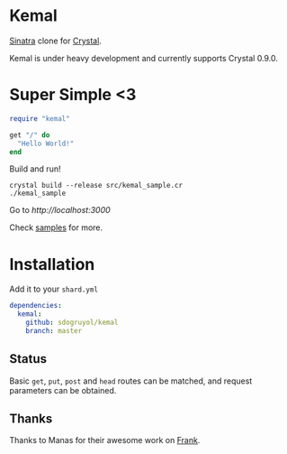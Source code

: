 # Kemal

[Sinatra](http://www.sinatrarb.com/) clone for [Crystal](http://www.crystal-lang.org).

Kemal is under heavy development and currently supports Crystal 0.9.0.

# Super Simple <3

```ruby
require "kemal"

get "/" do
  "Hello World!"
end
```

Build and run!

```
crystal build --release src/kemal_sample.cr
./kemal_sample
```
Go to *http://localhost:3000*

Check [samples](https://github.com/sdogruyol/kemal/tree/master/samples) for more.

# Installation

Add it to your ```shard.yml```

```yml
dependencies:
  kemal:
    github: sdogruyol/kemal
    branch: master
```

## Status

Basic `get`, `put`, `post` and `head` routes can be matched, and request parameters can be obtained.

## Thanks

Thanks to Manas for their awesome work on [Frank](https://github.com/manastech/frank).
